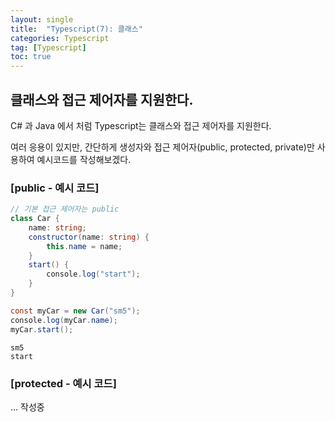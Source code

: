 ```yaml
---
layout: single
title:  "Typescript(7): 클래스"
categories: Typescript
tag: [Typescript]
toc: true 
---
```


## 클래스와 접근 제어자를 지원한다.

C# 과 Java 에서 처럼 Typescript는 클래스와 접근 제어자를 지원한다.

여러 응용이 있지만, 간단하게 생성자와 접근 제어자(public, protected, private)만 사용하여 예시코드를 작성해보겠다.



### [public - 예시 코드]

```c#
// 기본 접근 제어자는 public
class Car {
    name: string;
    constructor(name: string) {
        this.name = name;
    }
    start() {
        console.log("start");
    }
}

const myCar = new Car("sm5");
console.log(myCar.name);
myCar.start();
```

```
sm5
start
```





### [protected - 예시 코드]

... 작성중